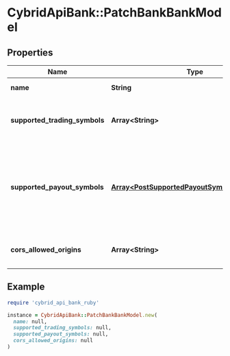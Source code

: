 # CybridApiBank::PatchBankBankModel

## Properties

| Name | Type | Description | Notes |
| ---- | ---- | ----------- | ----- |
| **name** | **String** | The name of the bank. | [optional] |
| **supported_trading_symbols** | **Array&lt;String&gt;** | The trading symbols supported by the bank. | [optional] |
| **supported_payout_symbols** | [**Array&lt;PostSupportedPayoutSymbolsBankModel&gt;**](PostSupportedPayoutSymbolsBankModel.md) | The payout symbols supported by the bank. This is not yet supported and should be nil or empty. | [optional] |
| **cors_allowed_origins** | **Array&lt;String&gt;** | The list of allowed CORS origin URIs. | [optional] |

## Example

```ruby
require 'cybrid_api_bank_ruby'

instance = CybridApiBank::PatchBankBankModel.new(
  name: null,
  supported_trading_symbols: null,
  supported_payout_symbols: null,
  cors_allowed_origins: null
)
```

